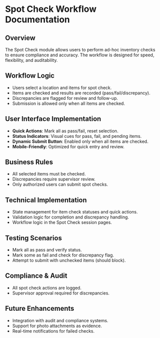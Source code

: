 # Spot Check Workflow Documentation

## Overview
The Spot Check module allows users to perform ad-hoc inventory checks to ensure compliance and accuracy. The workflow is designed for speed, flexibility, and auditability.

## Workflow Logic
- Users select a location and items for spot check.
- Items are checked and results are recorded (pass/fail/discrepancy).
- Discrepancies are flagged for review and follow-up.
- Submission is allowed only when all items are checked.

## User Interface Implementation
- **Quick Actions**: Mark all as pass/fail, reset selection.
- **Status Indicators**: Visual cues for pass, fail, and pending items.
- **Dynamic Submit Button**: Enabled only when all items are checked.
- **Mobile-Friendly**: Optimized for quick entry and review.

## Business Rules
- All selected items must be checked.
- Discrepancies require supervisor review.
- Only authorized users can submit spot checks.

## Technical Implementation
- State management for item check statuses and quick actions.
- Validation logic for completion and discrepancy handling.
- Workflow logic in the Spot Check session pages.

## Testing Scenarios
- Mark all as pass and verify status.
- Mark some as fail and check for discrepancy flag.
- Attempt to submit with unchecked items (should block).

## Compliance & Audit
- All spot check actions are logged.
- Supervisor approval required for discrepancies.

## Future Enhancements
- Integration with audit and compliance systems.
- Support for photo attachments as evidence.
- Real-time notifications for failed checks.
